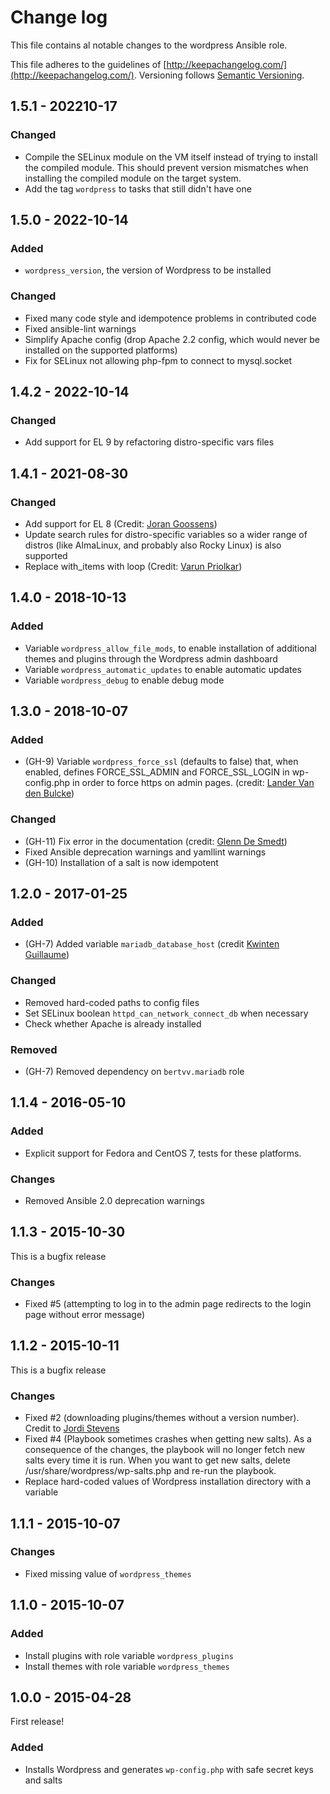# Change log

This file contains al notable changes to the wordpress Ansible role.

This file adheres to the guidelines of [http://keepachangelog.com/](http://keepachangelog.com/). Versioning follows [Semantic Versioning](http://semver.org/).

## 1.5.1 - 202210-17

### Changed

- Compile the SELinux module on the VM itself instead of trying to install the compiled module. This should prevent version mismatches when installing the compiled module on the target system.
- Add the tag `wordpress` to tasks that still didn't have one

## 1.5.0 - 2022-10-14

### Added

- `wordpress_version`, the version of Wordpress to be installed

### Changed

- Fixed many code style and idempotence problems in contributed code
- Fixed ansible-lint warnings
- Simplify Apache config (drop Apache 2.2 config, which would never be installed on the supported platforms)
- Fix for SELinux not allowing php-fpm to connect to mysql.socket

## 1.4.2 - 2022-10-14

### Changed

- Add support for EL 9 by refactoring distro-specific vars files

## 1.4.1 - 2021-08-30

### Changed

- Add support for EL 8 (Credit: [Joran Goossens](https://github.com/jorangooss99))
- Update search rules for distro-specific variables so a wider range of distros (like AlmaLinux, and probably also Rocky Linux) is also supported
- Replace with_items with loop (Credit: [Varun Priolkar](https://github.com/arhue))

## 1.4.0 - 2018-10-13

### Added

- Variable `wordpress_allow_file_mods`, to enable installation of additional themes and plugins through the Wordpress admin dashboard
- Variable `wordpress_automatic_updates` to enable automatic updates
- Variable `wordpress_debug` to enable debug mode

## 1.3.0 - 2018-10-07

### Added

- (GH-9) Variable `wordpress_force_ssl` (defaults to false) that, when enabled, defines FORCE_SSL_ADMIN and FORCE_SSL_LOGIN in wp-config.php in order to force https on admin pages. (credit: [Lander Van den Bulcke](https://github.com/landervdb))

### Changed

- (GH-11) Fix error in the documentation (credit: [Glenn De Smedt](https://github.com/GlennDeSmedt))
- Fixed Ansible deprecation warnings and yamllint warnings
- (GH-10) Installation of a salt is now idempotent

## 1.2.0 - 2017-01-25

### Added

- (GH-7) Added variable `mariadb_database_host` (credit [Kwinten Guillaume](https://github.com/kwinteng))

### Changed

- Removed hard-coded paths to config files
- Set SELinux boolean `httpd_can_network_connect_db` when necessary
- Check whether Apache is already installed

### Removed

- (GH-7) Removed dependency on `bertvv.mariadb` role

## 1.1.4 - 2016-05-10

### Added

- Explicit support for Fedora and CentOS 7, tests for these platforms.

### Changes

- Removed Ansible 2.0 deprecation warnings

## 1.1.3 - 2015-10-30

This is a bugfix release

### Changes

- Fixed #5 (attempting to log in to the admin page redirects to the login page without error message)

## 1.1.2 - 2015-10-11

This is a bugfix release

### Changes

- Fixed #2 (downloading plugins/themes without a version number). Credit to [Jordi Stevens](https://github.com/Xplendit)
- Fixed #4 (Playbook sometimes crashes when getting new salts). As a consequence of the changes, the playbook will no longer fetch new salts every time it is run. When you want to get new salts, delete /usr/share/wordpress/wp-salts.php and re-run the playbook.
- Replace hard-coded values of Wordpress installation directory with a variable

## 1.1.1 - 2015-10-07

### Changes

- Fixed missing value of `wordpress_themes`

## 1.1.0 - 2015-10-07

### Added

- Install plugins with role variable `wordpress_plugins`
- Install themes with role variable `wordpress_themes`

## 1.0.0 - 2015-04-28

First release!

### Added

- Installs Wordpress and generates `wp-config.php` with safe secret keys and salts

